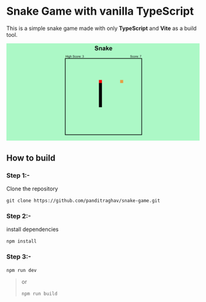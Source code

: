 # Snake Game with vanilla TypeScript

This is a simple snake game made with only **TypeScript** and **Vite** as a build tool.

![Screenshot](./img/Screenshot.png)


## How to build

### Step 1:- 
Clone the repository 
```
git clone https://github.com/panditraghav/snake-game.git
```
### Step 2:- 
install dependencies
```
npm install
```
### Step 3:- 
```
npm run dev
```
> or
>```
>npm run build
>```
